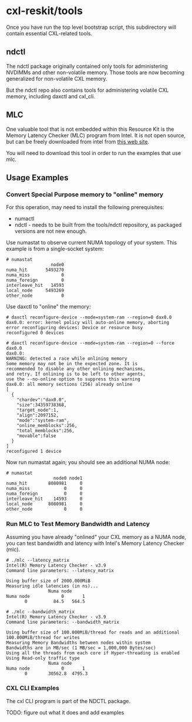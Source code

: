# cxl-reskit/tools

Once you have run the top level bootstrap script, this subdirectory will contain essential CXL-related tools.

## ndctl

The ndctl package originally contained only tools for administering NVDIMMs and other non-volatile memory.
Those tools are now becoming generalized for non-volatile CXL memory.

But the ndctl repo also contains tools for administering volatile CXL memory, including daxctl and cxl_cli.

## MLC

One valuable tool that is not embedded within this Resource Kit is the Memory Latency Checker (MLC) program from Intel. It is not
open source, but can be freely downloaded from intel from [this web site](https://www.intel.com/content/www/us/en/developer/articles/tool/intelr-memory-latency-checker.html).

You will need to download this tool in order to run the examples that use mlc.

## Usage Examples

### Convert Special Purpose memory to "online" memory

For this operation, may need to install the following prerequisites:

* numactl
* ndctl - needs to be built from the tools/ndctl repository, as packaged versions are not new enough.

Use numastat to observe current NUMA topology of your system. This example is from a single-socket system:
```shell
# numastat
                 node0
numa_hit       5493270
numa_miss            0
numa_foreign         0
interleave_hit   14593
local_node     5493269
other_node           0
```

Use daxctl to "online" the memory:

```shell
# daxctl reconfigure-device --mode=system-ram --region=0 dax0.0
dax0.0: error: kernel policy will auto-online memory, aborting
error reconfiguring devices: Device or resource busy
reconfigured 0 devices

# daxctl reconfigure-device --mode=system-ram --region=0 --force dax0.0
dax0.0:
WARNING: detected a race while onlining memory
Some memory may not be in the expected zone. It is
recommended to disable any other onlining mechanisms,
and retry. If onlining is to be left to other agents,
use the --no-online option to suppress this warning
dax0.0: all memory sections (256) already online
[
  {
    "chardev":"dax0.0",
    "size":34359738368,
    "target_node":1,
    "align":2097152,
    "mode":"system-ram",
    "online_memblocks":256,
    "total_memblocks":256,
    "movable":false
  }
]
reconfigured 1 device
```

Now run numastat again; you should see an additional NUMA node:

```shell
# numastat
                  node0 node1
numa_hit        8080981     0
numa_miss             0     0
numa_foreign          0     0
interleave_hit    14593     0
local_node      8080981     0
other_node            0     0
```

### Run MLC to Test Memory Bandwidth and Latency

Assuming you have already "onlined" your CXL memory as a NUMA node, you can test bandwidth and latency with Intel's Memory Latency Checker (mlc).

```shell
# ./mlc --latency_matrix
Intel(R) Memory Latency Checker - v3.9
Command line parameters: --latency_matrix

Using buffer size of 2000.000MiB
Measuring idle latencies (in ns)...
                Numa node
Numa node            0       1 
       0          84.5   564.5 

# ./mlc --bandwidth_matrix
Intel(R) Memory Latency Checker - v3.9
Command line parameters: --bandwidth_matrix

Using buffer size of 100.000MiB/thread for reads and an additional 100.000MiB/thread for writes
Measuring Memory Bandwidths between nodes within system 
Bandwidths are in MB/sec (1 MB/sec = 1,000,000 Bytes/sec)
Using all the threads from each core if Hyper-threading is enabled
Using Read-only traffic type
                Numa node
Numa node            0       1 
       0        30562.8  4795.3
```

### CXL CLI Examples

The cxl CLI program is part of the NDCTL package.

TODO: figure out what it does and add examples

